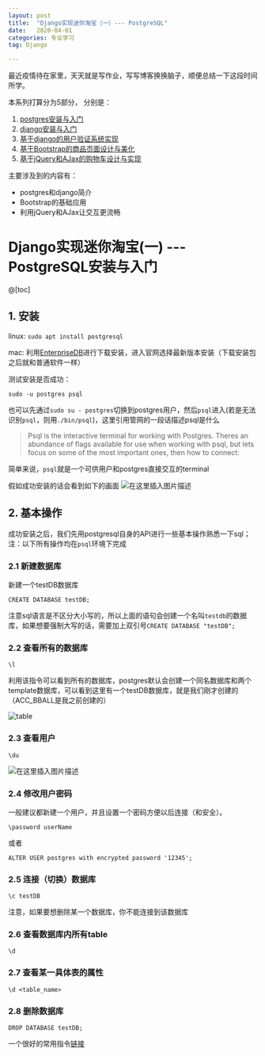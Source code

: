 ```yaml
---
layout: post
title:  "Django实现迷你淘宝（一）--- PostgreSQL"
date:   2020-04-01
categories: 专业学习
tag: Django

---
```


最近疫情待在家里，天天就是写作业，写写博客换换脑子，顺便总结一下这段时间所学。

本系列打算分为5部分， 分别是：
1. [postgres安装与入门](https://blog.csdn.net/kewei168/article/details/105446135)
2. [django安装与入门](https://blog.csdn.net/kewei168/article/details/105446178)
3. [基于django的用户验证系统实现](https://blog.csdn.net/kewei168/article/details/105446311)
4. [基于Bootstrap的商品页面设计与美化](https://blog.csdn.net/kewei168/article/details/105852937)
5. [基于jQuery和AJax的购物车设计与实现](https://blog.csdn.net/kewei168/article/details/106089391)

主要涉及到的内容有：
* postgres和django简介
* Bootstrap的基础应用
* 利用jQuery和AJax让交互更流畅

# Django实现迷你淘宝(一) --- PostgreSQL安装与入门
@[toc]
## 1. 安装

linux: `sudo apt install postgresql`

mac: 利用[EnterpriseDB](https://www.enterprisedb.com/downloads/postgres-postgresql-downloads)进行下载安装，进入官网选择最新版本安装（下载安装包之后就和普通软件一样）

测试安装是否成功：

```
sudo -u postgres psql
```
也可以先通过`sudo su - postgres`切换到postgres用户，然后`psql`进入(若是无法识别`psql`，则用`./bin/psql`)，这里引用管网的一段话描述psql是什么
> Psql is the interactive terminal for working with Postgres. Theres an abundance of flags available for use when working with psql, but lets focus on some of the most important ones, then how to connect:

简单来说，`psql`就是一个可供用户和postgres直接交互的terminal

假如成功安装的话会看到如下的画面
![在这里插入图片描述](https://img-blog.csdnimg.cn/20200411011923333.png?x-oss-process=image/watermark,type_ZmFuZ3poZW5naGVpdGk,shadow_10,text_aHR0cHM6Ly9ibG9nLmNzZG4ubmV0L2tld2VpMTY4,size_16,color_FFFFFF,t_70#pic_center)

## 2. 基本操作

成功安装之后，我们先用postgresql自身的API进行一些基本操作熟悉一下sql；
注：以下所有操作均在`psql`环境下完成

### 2.1 新建数据库

新建一个testDB数据库

```
CREATE DATABASE testDB;
```

注意sql语言是不区分大小写的，所以上面的语句会创建一个名叫`testdb`的数据库，如果想要强制大写的话，需要加上双引号`CREATE DATABASE "testDB";`

### 2.2 查看所有的数据库

```
\l
```

利用该指令可以看到所有的数据库，postgres默认会创建一个同名数据库和两个template数据库，可以看到这里有一个testDB数据库，就是我们刚才创建的（ACC_BBALL是我之前创建的）

![table](https://img-blog.csdnimg.cn/20200411012226944.png?x-oss-process=image/watermark,type_ZmFuZ3poZW5naGVpdGk,shadow_10,text_aHR0cHM6Ly9ibG9nLmNzZG4ubmV0L2tld2VpMTY4,size_16,color_FFFFFF,t_70#pic_center)
### 2.3 查看用户
```
\du
```
![在这里插入图片描述](https://img-blog.csdnimg.cn/20200411012522326.png?x-oss-process=image/watermark,type_ZmFuZ3poZW5naGVpdGk,shadow_10,text_aHR0cHM6Ly9ibG9nLmNzZG4ubmV0L2tld2VpMTY4,size_16,color_FFFFFF,t_70)

### 2.4 修改用户密码
一般建议都新建一个用户，并且设置一个密码方便以后连接（和安全）。
```
\password userName
```

或者

```
ALTER USER postgres with encrypted password '12345';
```

### 2.5 连接（切换）数据库
```
\c testDB
```
注意，如果要想删除某一个数据库，你不能连接到该数据库

### 2.6 查看数据库内所有table
```
\d
```

### 2.7 查看某一具体表的属性
```
\d <table_name>
```
### 2.8 删除数据库
```
DROP DATABASE testDB;
```

一个很好的常用指令[链接](https://mozillazg.com/2014/06/hello-postgresql.html)
